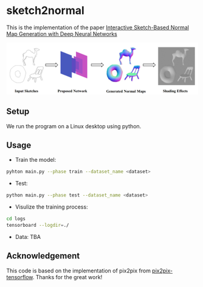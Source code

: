 # sketch2normal

This is the implementation of the paper [Interactive Sketch-Based Normal Map Generation with Deep Neural Networks](http://sweb.cityu.edu.hk/hongbofu/doc/sketch2normal_i3D2018.pdf)

<img src="./teaser.png" width="600px"/>

## Setup

We run the program on a Linux desktop using python.

## Usage

- Train the model:
```bash
pyhton main.py --phase train --dataset_name <dataset>
```

- Test:
```bash
python main.py --phase test --dataset_name <dataset>
```

- Visulize the training process:
```bash
cd logs
tensorboard --logdir=./
```

- Data: TBA

## Acknowledgement
This code is based on the implementation of pix2pix from [pix2pix-tensorflow](https://github.com/yenchenlin/pix2pix-tensorflow). Thanks for the great work!